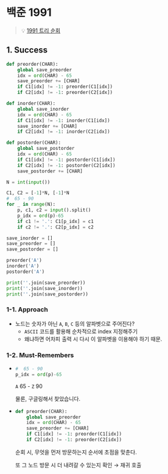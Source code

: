 # 백준 1991 

> 💡 [1991 트리 순회](https://www.acmicpc.net/problem/1991)



## 1. Success

```python
def preorder(CHAR): 
    global save_preorder
    idx = ord(CHAR) - 65 
    save_preorder += [CHAR]
    if C1[idx] != -1: preorder(C1[idx])
    if C2[idx] != -1: preorder(C2[idx])

def inorder(CHAR): 
    global save_inorder
    idx = ord(CHAR) - 65 
    if C1[idx] != -1: inorder(C1[idx])
    save_inorder += [CHAR]
    if C2[idx] != -1: inorder(C2[idx])

def postorder(CHAR): 
    global save_postorder
    idx = ord(CHAR) - 65 
    if C1[idx] != -1: postorder(C1[idx])
    if C2[idx] != -1: postorder(C2[idx])
    save_postorder += [CHAR]

N = int(input())

C1, C2 = [-1]*N, [-1]*N
#  65 - 90 
for _ in range(N):
    p, c1, c2 = input().split()
    p_idx = ord(p)-65
    if c1 != '.': C1[p_idx] = c1 
    if c2 != '.': C2[p_idx] = c2 

save_inorder = []
save_preorder = []
save_postorder = []

preorder('A')
inorder('A')
postorder('A')

print(''.join(save_preorder))
print(''.join(save_inorder))
print(''.join(save_postorder))
```



### 1-1. Approach

- 노드는 숫자가 아닌 `A`, `B`, `C` 등의 알파벳으로 주어진다? 
  - `ASCII` 코드를 활용해 순차적으로 index 지정해주기 
  - 왜냐하면 어차피 출력 시 다시 이 알파벳을 이용해야 하기 때문.



### 1-2. Must-Remembers

- ```python
  #  65 - 90 
  p_idx = ord(p)-65
  ```

  `A` 65 - `Z` 90

  물론, 구글링해서 찾았습니다.  



- ```python
  def preorder(CHAR): 
      global save_preorder
      idx = ord(CHAR) - 65 
      save_preorder += [CHAR]
      if C1[idx] != -1: preorder(C1[idx])
      if C2[idx] != -1: preorder(C2[idx])
  ```

  순회 시, 무엇을 먼저 방문하는지 순서에 초점을 맞춘다. 

  또 그 노드 방문 시 더 내려갈 수 있는지 확인 → 재귀 호출 


